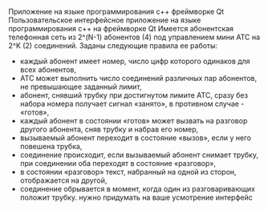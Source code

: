 Приложение на языке программирования c++ фреймворке Qt
Пользовательское интерфейсное приложение на языке программирования c++ на фреймворке Qt
Имеется абонентская телефонная сеть из 2^(N-1) абонентов (4) под управлением мини АТС на 2^K (2) соединений. Заданы следующие правила ее работы:
- каждый абонент имеет номер, число цифр которого одинаков для всех абонентов,
- АТС может выполнить число соединений различных пар абонентов, не превышающее заданный лимит,
- абонент, снявший трубку при достигнутом лимите АТС, сразу без набора номера получает сигнал «занято», в противном случае - «готов»,
- каждый абонент в состоянии «готов» может вызвать на разговор другого абонента, сняв трубку и набрав его номер,
- вызываемый абонент переходит в состояние «вызов», если у него повешена трубка,
- соединение происходит, если вызываемый абонент снимает трубку, при соединении оба переходят в состояние «разговор»,
- в состоянии «разговор» текст, набранный на одной из сторон, отображается на другой,
- соединение обрывается в момент, когда один из разговаривающих положит трубку.
нужно придумать на ваше усмотрение интерфейс
